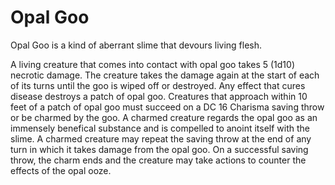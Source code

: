 # Opal Goo

Opal Goo is a kind of aberrant slime that devours living flesh.

A living creature that comes into contact with opal goo takes 5 (1d10) necrotic damage. The creature takes the damage again at the start of each of its turns until the goo is wiped off or destroyed. Any effect that cures disease destroys a patch of opal goo. Creatures that approach within 10 feet of a patch of opal goo must succeed on a DC 16 Charisma saving throw or be charmed by the goo. A charmed creature regards the opal goo as an immensely benefical substance and is compelled to anoint itself with the slime. A charmed creature may repeat the saving throw at the end of any turn in which it takes damage from the opal goo. On a successful saving throw, the charm ends and the creature may take actions to counter the effects of the opal ooze.